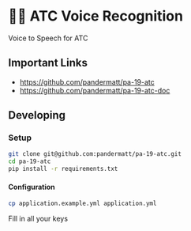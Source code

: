 # 🛫💭 ATC Voice Recognition

Voice to Speech for ATC

## Important Links

- <https://github.com/pandermatt/pa-19-atc>
- <https://github.com/pandermatt/pa-19-atc-doc>


## Developing
### Setup

```bash
git clone git@github.com:pandermatt/pa-19-atc.git
cd pa-19-atc
pip install -r requirements.txt
```

#### Configuration

```bash
cp application.example.yml application.yml
```

Fill in all your keys
